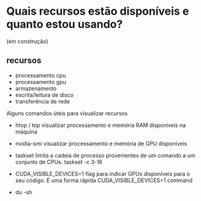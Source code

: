 # Quais recursos estão disponíveis e quanto estou usando?
(em construção)

## recursos
- processamento cpu
- processamento gpu
- armazenamento
- escrita/leitura de disco
- transferência de rede


Alguns comandos úteis para visualizar recursos
- htop / top
    visualizar processamento e memória RAM disponíveis na máquina
- nvidia-smi
    visualizar processamento e memória de GPU disponíveis
- taskset
    limita a cadeia de processo provenientes de um comando a um conjunto de CPUs.
    taskset -c 3-16

- CUDA_VISIBLE_DEVICES=1
    flag para indicar GPUs disponíveis para o seu código. É uma forma rápida 
    CUDA_VISIBLE_DEVICES=1 command

- du -sh
